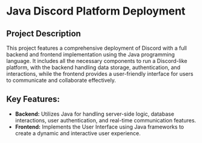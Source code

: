 <!DOCTYPE html>
<html lang="en">
<head>
<meta charset="UTF-8">
<meta name="viewport" content="width=device-width, initial-scale=1.0">
<h1>Java Discord Platform Deployment</h1>
</head>
<body>

<h2>Project Description</h2>
<p>This project features a comprehensive deployment of Discord with a full backend and frontend implementation using the Java programming language. It includes all the necessary components to run a Discord-like platform, with the backend handling data storage, authentication, and interactions, while the frontend provides a user-friendly interface for users to communicate and collaborate effectively.</p>

<h2>Key Features:</h2>
    <ul>
    <li><strong>Backend:</strong> Utilizes Java for handling server-side logic, database interactions, user authentication, and real-time communication features.</li>
    <li><strong>Frontend:</strong> Implements the User Interface using Java frameworks to create a dynamic and interactive user experience.</li>
    </ul>
</body>
</html>
